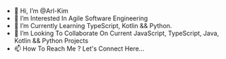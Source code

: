 - 👋 Hi, I’m @Arl-Kim
- 👀 I’m Interested In Agile Software Engineering
- 🌱 I’m Currently Learning TypeScript, Kotlin && Python. 
- 💞️ I’m Looking To Collaborate On Current JavaScript, TypeScript, Java, Kotlin && Python Projects
- 📫 How To Reach Me ? Let's Connect Here...

<!---
Arl-Kim/Arl-Kim is a ✨ special ✨ repository because its `README.md` (this file) appears on your GitHub profile.
You can click the Preview link to take a look at your changes.
--->
